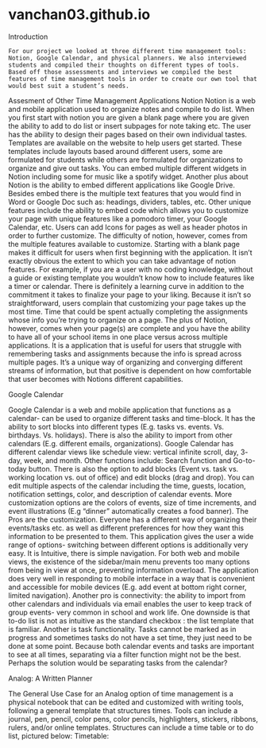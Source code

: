 # vanchan03.github.io

Introduction

	For our project we looked at three different time management tools: Notion, Google Calendar, and physical planners. We also interviewed students and compiled their thoughts on different types of tools. Based off those assessments and interviews we compiled the best features of time management tools in order to create our own tool that would best suit a student’s needs. 

 Assesment of Other Time Management Applications
Notion
Notion is a web and mobile application used to organize notes and compile to do list. 
When you first start with notion you are given a blank page where you are given the ability to add to do list or insert subpages for note taking etc. 
The user has the ability to design their pages based on their own individual tastes. Templates are available on the website to help users get started. These templates include layouts based around different users, some are formulated for students while others are formulated for organizations to organize and give out tasks. You can embed multiple different widgets in Notion including some for music like a spotify widget. Another plus about Notion is the ability to embed different applications like Google Drive. Besides embed there is the multiple text features that you would find in Word or Google Doc such as: headings, dividers, tables, etc. Other unique features include the ability to embed code which allows you to customize your page with unique features like a pomodoro timer, your Google Calendar, etc. Users can add Icons for pages as well as header photos in order to further customize.
The difficulty of notion, however, comes from the multiple features available to customize. Starting with a blank page makes it difficult for users when first beginning with the application. It isn’t exactly obvious the extent to which you can take advantage of notion features. For example, if you are a user with no coding knowledge, without a guide or existing template you wouldn’t know how to include features like a timer or calendar. There is definitely a learning curve in addition to the commitment it takes to finalize your page to your liking. Because it isn’t so straightforward, users complain that customizing your page takes up the most time. Time that could be spent actually completing the assignments whose info you’re trying to organize on a page. The plus of Notion, however, comes when your page(s) are complete and you have the ability to have all of your school items in one place versus across multiple applications. It is a application that is useful for users that struggle with remembering tasks and assignments because the info is spread across multiple pages. It’s a unique way of organizing and converging different streams of information, but that positive is dependent on how comfortable that user becomes with Notions different capabilities. 

Google Calendar

Google Calendar is a web and mobile application that functions as a calendar- can be used to organize different tasks and time-block. It has the ability to sort blocks into different types (E.g. tasks vs. events. Vs. birthdays. Vs. holidays). There is also the ability to import from other calendars (E.g. different emails, organizations). Google Calendar has different calendar views like schedule view: vertical infinite scroll, day, 3- day, week, and month. Other functions include: Search function and Go-to-today button. There is also the option to add blocks (Event vs. task vs. working location vs. out of office) and edit blocks (drag and drop). You can edit multiple aspects of the calendar including the time, guests, location, notification settings, color, and description of calendar events. More customization options are the colors of events, size of time increments, and event illustrations (E.g “dinner” automatically creates a food banner).
The Pros are the customization. Everyone has a different way of organizing their events/tasks etc. as well as different preferences for how they want this information to be presented to them. This application gives the user a wide range of options- switching between different options is additionally very easy. It is Intuitive, there is simple navigation. For both web and mobile views, the existence of the sidebar/main menu prevents too many options from being in view at once, preventing information overload. The application does very well in responding to mobile interface in a way that is convenient and accessible for mobile devices (E.g. add event at bottom right corner, limited navigation). Another pro is connectivity: the ability to import from other calendars and individuals via email enables the user to keep track of group events- very common in school and work life.
 	One downside is that to-do list is not as intuitive as the standard checkbox : the list template that is familiar. Another is task functionality. Tasks cannot be marked as in progress and sometimes tasks do not have a set time, they just need to be done at some point. Because both calendar events and tasks are important to see at all times, separating via a filter function might not be the best. Perhaps the solution would be separating tasks from the calendar?

Analog: A Written Planner

The General Use Case for an Analog option of time management is a  physical notebook that can be edited and customized with writing tools, following a general template that structures times.
Tools can include a journal, pen, pencil, color pens, color pencils, highlighters, stickers, ribbons, rulers, and/or online templates. Structures can include a time table or to do list, pictured below:
Timetable:
